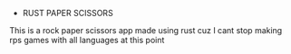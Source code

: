 * RUST PAPER SCISSORS 

This is a rock paper scissors app made using rust cuz I cant stop making rps games with all languages at this point
